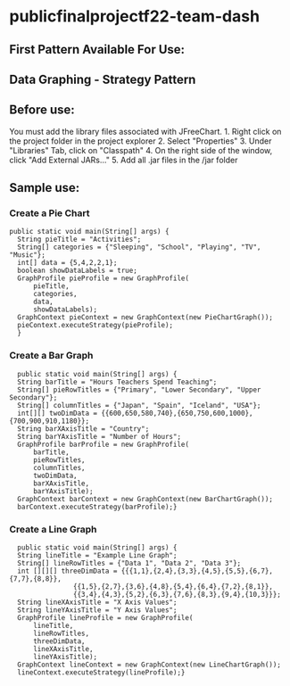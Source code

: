 # publicfinalprojectf22-team-dash

## First Pattern Available For Use:
## Data Graphing - Strategy Pattern

## Before use:

You must add the library files associated with JFreeChart. 
	1. Right click on the project folder in the project explorer
	2. Select "Properties"
	3. Under "Libraries" Tab, click on "Classpath"
	4. On the right side of the window, click "Add External JARs..."
	5. Add all .jar files in the /jar folder

## Sample use:

### Create a Pie Chart
```
public static void main(String[] args) {
  String pieTitle = "Activities";
  String[] categories = {"Sleeping", "School", "Playing", "TV", "Music"};
  int[] data = {5,4,2,2,1};
  boolean showDataLabels = true;
  GraphProfile pieProfile = new GraphProfile(
      pieTitle, 
      categories, 
      data, 
      showDataLabels);
  GraphContext pieContext = new GraphContext(new PieChartGraph());
  pieContext.executeStrategy(pieProfile);
  }
```
  ### Create a Bar Graph
```
  public static void main(String[] args) {
  String barTitle = "Hours Teachers Spend Teaching";
  String[] pieRowTitles = {"Primary", "Lower Secondary", "Upper Secondary"};
  String[] columnTitles = {"Japan", "Spain", "Iceland", "USA"};
  int[][] twoDimData = {{600,650,580,740},{650,750,600,1000},{700,900,910,1180}};
  String barXAxisTitle = "Country";
  String barYAxisTitle = "Number of Hours";
  GraphProfile barProfile = new GraphProfile(
      barTitle, 
      pieRowTitles, 
      columnTitles, 
      twoDimData, 
      barXAxisTitle, 
      barYAxisTitle);
  GraphContext barContext = new GraphContext(new BarChartGraph());
  barContext.executeStrategy(barProfile);}
```
  ### Create a Line Graph
```
  public static void main(String[] args) {
  String lineTitle = "Example Line Graph";
  String[] lineRowTitles = {"Data 1", "Data 2", "Data 3"};
  int [][][] threeDimData = {{{1,1},{2,4},{3,3},{4,5},{5,5},{6,7},{7,7},{8,8}},
                {{1,5},{2,7},{3,6},{4,8},{5,4},{6,4},{7,2},{8,1}},
                {{3,4},{4,3},{5,2},{6,3},{7,6},{8,3},{9,4},{10,3}}};
  String lineXAxisTitle = "X Axis Values";
  String lineYAxisTitle = "Y Axis Values";
  GraphProfile lineProfile = new GraphProfile(
      lineTitle, 
      lineRowTitles, 
      threeDimData, 
      lineXAxisTitle, 
      lineYAxisTitle);
  GraphContext lineContext = new GraphContext(new LineChartGraph());
  lineContext.executeStrategy(lineProfile);}
```
